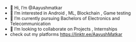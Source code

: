 - 👋 Hi, I’m @Aayushmatkar
- 👀 I’m interested in Android , ML, Blockchain , Game testing 
- 🌱 I’m currently pursuing Bachelors of Electronics and Telecommunication 
- 💞️ I’m looking to collaborate on Projects , Internships
- check out my platforms https://linktr.ee/AayushMatkar 
<!---
Aayushmatkar/Aayushmatkar is a ✨ special ✨ repository because its `README.md` (this file) appears on your GitHub profile.
You can click the Preview link to take a look at your changes.
--->
